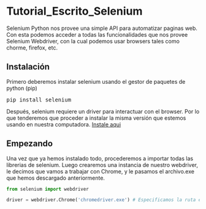 # Tutorial_Escrito_Selenium

Selenium Python nos provee una simple API para automatizar paginas web.
Con esta podemos acceder a todas las funcionalidades que nos provee Selenium Webdriver, con la cual podemos usar browsers tales como chorme, firefox, etc.

## Instalación
Primero deberemos instalar selenium usando el gestor de paquetes de python (pip)

<pre>
pip install selenium
</pre>

Después, selenium requiere un driver para interactuar con el browser. Por lo que tenderemos que proceder a instalar la misma versión que estemos usando en nuestra computadora. [Instale aqui](https://www.selenium.dev/documentation/en/webdriver/driver_requirements/#quick-reference) 

## Empezando
Una vez que ya hemos instalado todo, procederemos a importar todas las librerias de selenium. Luego crearemos una instancia de nuestro webdriver, le decimos que vamos a trabajar con Chrome, y le pasamos el archivo.exe que hemos descargado anteriormente.

```python
from selenium import webdriver

driver = webdriver.Chrome('chromedriver.exe') # Especificamos la ruta en donde se encuentra nuestro .exe

```
